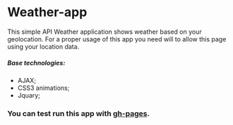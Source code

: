 # Weather-app
This simple API Weather application shows weather based on your geolocation.
For a proper usage of this app you need will to allow this page using your location data.

##### Base technologies:
- AJAX;
- CSS3 animations;
- Jquary;

### You can test run this app with [gh-pages](http://lempiy.github.io/weather-app).
